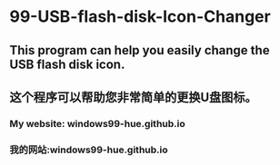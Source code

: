 # 99-USB-flash-disk-Icon-Changer

## This program can help you easily change the USB flash disk icon.

## 这个程序可以帮助您非常简单的更换U盘图标。

### My website: windows99-hue.github.io

### 我的网站:windows99-hue.github.io

